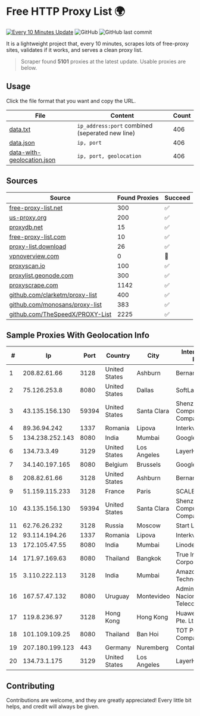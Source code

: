 
# Free HTTP Proxy List 🌍

[![Every 10 Minutes Update](https://github.com/mertguvencli/http-proxy-list/actions/workflows/main.yml/badge.svg?branch=main)](https://github.com/mertguvencli/http-proxy-list/actions/workflows/main.yml)
![GitHub](https://img.shields.io/github/license/mertguvencli/http-proxy-list)
![GitHub last commit](https://img.shields.io/github/last-commit/mertguvencli/http-proxy-list)

It is a lightweight project that, every 10 minutes, scrapes lots of free-proxy sites, validates if it works, and serves a clean proxy list.


> Scraper found **5101** proxies at the latest update. Usable proxies are below.

## Usage

Click the file format that you want and copy the URL.


|File|Content|Count|
|----|-------|-----|
|[data.txt](https://raw.githubusercontent.com/mertguvencli/http-proxy-list/main/proxy-list/data.txt)|`ip_address:port` combined (seperated new line)|406|
|[data.json](https://raw.githubusercontent.com/mertguvencli/http-proxy-list/main/proxy-list/data.json)|`ip, port`|406|
|[data-with-geolocation.json](https://raw.githubusercontent.com/mertguvencli/http-proxy-list/main/proxy-list/data-with-geolocation.json)|`ip, port, geolocation`|406|

## Sources

|Source|Found Proxies|Succeed|
|------|-------------|-------|
|[free-proxy-list.net](https://free-proxy-list.net)|300|✅|
|[us-proxy.org](https://www.us-proxy.org)|200|✅|
|[proxydb.net](http://proxydb.net)|15|✅|
|[free-proxy-list.com](https://free-proxy-list.com/?page=&port=&type%5B%5D=http&type%5B%5D=https&up_time=0&search=Search)|10|✅|
|[proxy-list.download](https://www.proxy-list.download/HTTP)|26|✅|
|[vpnoverview.com](https://vpnoverview.com/privacy/anonymous-browsing/free-proxy-servers)|0|🚫|
|[proxyscan.io](https://www.proxyscan.io)|100|✅|
|[proxylist.geonode.com](https://proxylist.geonode.com/api/proxy-list?limit=300&page=1&sort_by=lastChecked&sort_type=desc&protocols=http,https)|300|✅|
|[proxyscrape.com](https://api.proxyscrape.com/v2/?request=displayproxies&protocol=http&timeout=10000&country=all&ssl=all&anonymity=all)|1142|✅|
|[github.com/clarketm/proxy-list](https://raw.githubusercontent.com/clarketm/proxy-list/master/proxy-list-raw.txt)|400|✅|
|[github.com/monosans/proxy-list](https://raw.githubusercontent.com/monosans/proxy-list/main/proxies/http.txt)|383|✅|
|[github.com/TheSpeedX/PROXY-List](https://raw.githubusercontent.com/TheSpeedX/PROXY-List/master/http.txt)|2225|✅|


## Sample Proxies With Geolocation Info

|#|Ip|Port|Country|City|Internet Service Provider|
|-|--|----|-------|----|-------------------------|
|1|208.82.61.66|3128|United States|Ashburn|Bernardi Sounds|
|2|75.126.253.8|8080|United States|Dallas|SoftLayer|
|3|43.135.156.130|59394|United States|Santa Clara|Shenzhen Tencent Computer Systems Company Limited|
|4|89.36.94.242|1337|Romania|Lipova|Interkvm Host SRL|
|5|134.238.252.143|8080|India|Mumbai|Google LLC|
|6|134.73.3.49|3129|United States|Los Angeles|LayerHost|
|7|34.140.197.165|8080|Belgium|Brussels|Google LLC|
|8|208.82.61.66|3128|United States|Ashburn|Bernardi Sounds|
|9|51.159.115.233|3128|France|Paris|SCALEWAY|
|10|43.135.156.130|59394|United States|Santa Clara|Shenzhen Tencent Computer Systems Company Limited|
|11|62.76.26.232|3128|Russia|Moscow|Start LLC|
|12|93.114.194.26|1337|Romania|Lipova|Interkvm Host SRL|
|13|172.105.47.55|8080|India|Mumbai|Linode, LLC|
|14|171.97.169.63|8080|Thailand|Bangkok|True Internet Corporation CO. Ltd.|
|15|3.110.222.113|3128|India|Mumbai|Amazon Technologies Inc.|
|16|167.57.47.132|8080|Uruguay|Montevideo|Administracion Nacional de Telecomunicaciones|
|17|119.8.236.97|3128|Hong Kong|Hong Kong|Huawei International Pte. Ltd.|
|18|101.109.109.25|8080|Thailand|Ban Hoi|TOT Public Company Limited|
|19|207.180.199.123|443|Germany|Nuremberg|Contabo GmbH|
|20|134.73.1.175|3129|United States|Los Angeles|LayerHost|



## Contributing

Contributions are welcome, and they are greatly appreciated! Every
little bit helps, and credit will always be given.

